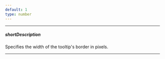 ```yaml
---
default: 1
type: number
---
```

---
##### shortDescription
Specifies the width of the tooltip's border in pixels.

---

